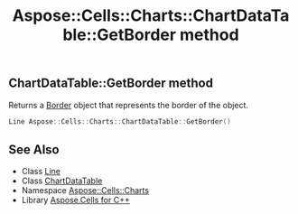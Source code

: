 ﻿---
title: Aspose::Cells::Charts::ChartDataTable::GetBorder method
linktitle: GetBorder
second_title: Aspose.Cells for C++ API Reference
description: 'Aspose::Cells::Charts::ChartDataTable::GetBorder method. Returns a Border object that represents the border of the object in C++.'
type: docs
weight: 2500
url: /cpp/aspose.cells.charts/chartdatatable/getborder/
---
## ChartDataTable::GetBorder method


Returns a [Border](../../../aspose.cells/border/) object that represents the border of the object.

```cpp
Line Aspose::Cells::Charts::ChartDataTable::GetBorder()
```

## See Also

* Class [Line](../../../aspose.cells.drawing/line/)
* Class [ChartDataTable](../)
* Namespace [Aspose::Cells::Charts](../../)
* Library [Aspose.Cells for C++](../../../)
